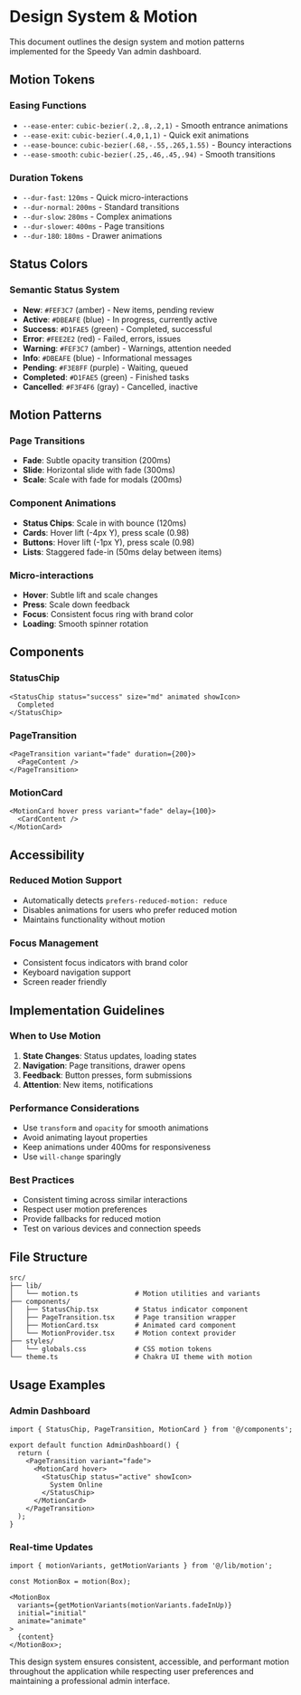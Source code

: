 # Design System & Motion

This document outlines the design system and motion patterns implemented for the Speedy Van admin dashboard.

## Motion Tokens

### Easing Functions

- `--ease-enter`: `cubic-bezier(.2,.8,.2,1)` - Smooth entrance animations
- `--ease-exit`: `cubic-bezier(.4,0,1,1)` - Quick exit animations
- `--ease-bounce`: `cubic-bezier(.68,-.55,.265,1.55)` - Bouncy interactions
- `--ease-smooth`: `cubic-bezier(.25,.46,.45,.94)` - Smooth transitions

### Duration Tokens

- `--dur-fast`: `120ms` - Quick micro-interactions
- `--dur-normal`: `200ms` - Standard transitions
- `--dur-slow`: `280ms` - Complex animations
- `--dur-slower`: `400ms` - Page transitions
- `--dur-180`: `180ms` - Drawer animations

## Status Colors

### Semantic Status System

- **New**: `#FEF3C7` (amber) - New items, pending review
- **Active**: `#DBEAFE` (blue) - In progress, currently active
- **Success**: `#D1FAE5` (green) - Completed, successful
- **Error**: `#FEE2E2` (red) - Failed, errors, issues
- **Warning**: `#FEF3C7` (amber) - Warnings, attention needed
- **Info**: `#DBEAFE` (blue) - Informational messages
- **Pending**: `#F3E8FF` (purple) - Waiting, queued
- **Completed**: `#D1FAE5` (green) - Finished tasks
- **Cancelled**: `#F3F4F6` (gray) - Cancelled, inactive

## Motion Patterns

### Page Transitions

- **Fade**: Subtle opacity transition (200ms)
- **Slide**: Horizontal slide with fade (300ms)
- **Scale**: Scale with fade for modals (200ms)

### Component Animations

- **Status Chips**: Scale in with bounce (120ms)
- **Cards**: Hover lift (-4px Y), press scale (0.98)
- **Buttons**: Hover lift (-1px Y), press scale (0.98)
- **Lists**: Staggered fade-in (50ms delay between items)

### Micro-interactions

- **Hover**: Subtle lift and scale changes
- **Press**: Scale down feedback
- **Focus**: Consistent focus ring with brand color
- **Loading**: Smooth spinner rotation

## Components

### StatusChip

```tsx
<StatusChip status="success" size="md" animated showIcon>
  Completed
</StatusChip>
```

### PageTransition

```tsx
<PageTransition variant="fade" duration={200}>
  <PageContent />
</PageTransition>
```

### MotionCard

```tsx
<MotionCard hover press variant="fade" delay={100}>
  <CardContent />
</MotionCard>
```

## Accessibility

### Reduced Motion Support

- Automatically detects `prefers-reduced-motion: reduce`
- Disables animations for users who prefer reduced motion
- Maintains functionality without motion

### Focus Management

- Consistent focus indicators with brand color
- Keyboard navigation support
- Screen reader friendly

## Implementation Guidelines

### When to Use Motion

1. **State Changes**: Status updates, loading states
2. **Navigation**: Page transitions, drawer opens
3. **Feedback**: Button presses, form submissions
4. **Attention**: New items, notifications

### Performance Considerations

- Use `transform` and `opacity` for smooth animations
- Avoid animating layout properties
- Keep animations under 400ms for responsiveness
- Use `will-change` sparingly

### Best Practices

- Consistent timing across similar interactions
- Respect user motion preferences
- Provide fallbacks for reduced motion
- Test on various devices and connection speeds

## File Structure

```
src/
├── lib/
│   └── motion.ts              # Motion utilities and variants
├── components/
│   ├── StatusChip.tsx         # Status indicator component
│   ├── PageTransition.tsx     # Page transition wrapper
│   ├── MotionCard.tsx         # Animated card component
│   └── MotionProvider.tsx     # Motion context provider
├── styles/
│   └── globals.css            # CSS motion tokens
└── theme.ts                   # Chakra UI theme with motion
```

## Usage Examples

### Admin Dashboard

```tsx
import { StatusChip, PageTransition, MotionCard } from '@/components';

export default function AdminDashboard() {
  return (
    <PageTransition variant="fade">
      <MotionCard hover>
        <StatusChip status="active" showIcon>
          System Online
        </StatusChip>
      </MotionCard>
    </PageTransition>
  );
}
```

### Real-time Updates

```tsx
import { motionVariants, getMotionVariants } from '@/lib/motion';

const MotionBox = motion(Box);

<MotionBox
  variants={getMotionVariants(motionVariants.fadeInUp)}
  initial="initial"
  animate="animate"
>
  {content}
</MotionBox>;
```

This design system ensures consistent, accessible, and performant motion throughout the application while respecting user preferences and maintaining a professional admin interface.
